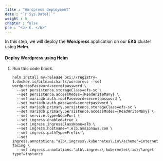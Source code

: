 ```yaml
---
title : "Wordpress deployment"
date : "`r Sys.Date()`"
weight : 6
chapter : false
pre : "<b> 6. </b>"
---
```


In this step, we will deploy the **Wordpress** application on our **EKS** cluster using **Helm**.

#### Deploy Wordpress using Helm
1. Run this code block.
    ```
    helm install my-release oci://registry-1.docker.io/bitnamicharts/wordpress --set wordpressPassword=secretpassword \
      --set persistence.storageClass=efs-sc \
      --set persistence.accessModes={ReadWriteMany} \
      --set mariadb.auth.rootPassword=secretpassword \
      --set mariadb.auth.password=secretpassword \
      --set mariadb.primary.persistence.storageClass=efs-sc \
      --set mariadb.primary.persistence.accessModes={ReadWriteMany} \
      --set service.type=NodePort \
      --set ingress.enabled=true \
      --set ingress.ingressClassName=alb \
      --set ingress.hostname=*.elb.amazonaws.com \
      --set ingress.pathType=Prefix \
      --set ingress.annotations."alb\.ingress\.kubernetes\.io\/scheme"=internet-facing \
      --set ingress.annotations."alb\.ingress\.kubernetes\.io\/target-type"=instance
    ```